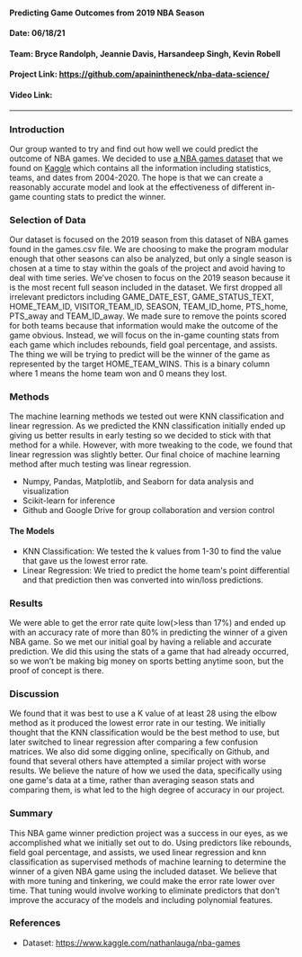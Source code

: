 #### Predicting Game Outcomes from 2019 NBA Season
#### Date: 06/18/21
#### Team: Bryce Randolph, Jeannie Davis, Harsandeep Singh, Kevin Robell
#### Project Link: https://github.com/apainintheneck/nba-data-science/
#### Video Link:
---
### Introduction
Our group wanted to try and find out how well we could predict the outcome of NBA games. We decided to use [a NBA games dataset](https://www.kaggle.com/nathanlauga/nba-games) that we found on [Kaggle](https://www.kaggle.com) which contains all the information including statistics, teams, and dates from 2004-2020. The hope is that we can create a reasonably accurate model and look at the effectiveness of different in-game counting stats to predict the winner.

### Selection of Data
Our dataset is focused on the 2019 season from this dataset of NBA games found in the games.csv file. We are choosing to make the program modular enough that other seasons can also be analyzed, but only a single season is chosen at a time to stay within the goals of the project and avoid having to deal with time series. We’ve chosen to focus on the 2019 season because it is the most recent full season included in the dataset. We first dropped all irrelevant predictors including GAME_DATE_EST, GAME_STATUS_TEXT, HOME_TEAM_ID, VISITOR_TEAM_ID, SEASON, TEAM_ID_home, PTS_home, PTS_away and TEAM_ID_away. We made sure to remove the points scored for both teams because that information would make the outcome of the game obvious. Instead, we will focus on the in-game counting stats from each game which includes rebounds, field goal percentage, and assists. The thing we will be trying to predict will be the winner of the game as represented by the target HOME_TEAM_WINS. This is a binary column where 1 means the home team won and 0 means they lost.

### Methods
The machine learning methods we tested out were KNN classification and linear regression. As we predicted the KNN classification initially ended up giving us better results in early testing so we decided to stick with that method for a while. However, with more tweaking to the code, we found that linear regression was slightly better. Our final choice of machine learning method after much testing was linear regression.
- Numpy, Pandas, Matplotlib, and Seaborn for data analysis and visualization
- Scikit-learn for inference
- Github and Google Drive for group collaboration and version control
#### The Models
- KNN Classification: We tested the k values from 1-30 to find the value that gave us the lowest error rate.
- Linear Regression: We tried to predict the home team's point differential and that prediction then was converted into win/loss predictions.

### Results
We were able to get the error rate quite low(>less than 17%) and ended up with an accuracy rate of more than 80% in predicting the winner of a given NBA game. So we met our initial goal by having a reliable and accurate prediction. We did this using the stats of a game that had already occurred, so we won’t be making big money on sports betting anytime soon, but the proof of concept is there.

### Discussion
We found that it was best to use a K value of at least 28 using the elbow method as it produced the lowest error rate in our testing. We initially thought that the KNN classification would be the best method to use, but later switched to linear regression after comparing a few confusion matrices. We also did some digging online, specifically on Github, and found that several others have attempted a similar project with worse results. We believe the nature of how we used the data, specifically using one game's data at a time, rather than averaging season stats and comparing them, is what led to the high degree of accuracy in our project.

### Summary
This NBA game winner prediction project was a success in our eyes, as we accomplished what we initially set out to do. Using predictors like rebounds, field goal percentage, and assists, we used linear regression and knn classification as supervised methods of machine learning to determine the winner of a given NBA game using the included dataset. We believe that with more tuning and tinkering, we could make the error rate lower over time. That tuning would involve working to eliminate predictors that don't improve the accuracy of the models and including polynomial features.

### References
- Dataset: https://www.kaggle.com/nathanlauga/nba-games
